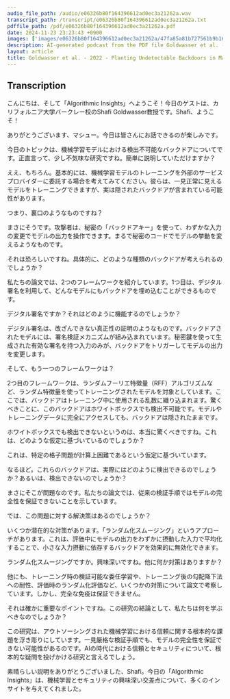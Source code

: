 ```yaml
---
audio_file_path: /audio/e06326b80f164396612ad0ec3a21262a.wav
transcript_path: /transcript/e06326b80f164396612ad0ec3a21262a.txt
pdffile_path: /pdf/e06326b80f164396612ad0ec3a21262a.pdf
date: 2024-11-23 23:23:43 +0900
images: ['images/e06326b80f164396612ad0ec3a21262a/47fa85a81b727561b9b16e3f41961c1c3c38069c46a8f17b84ea70a287f4e57a.jpg', 'images/e06326b80f164396612ad0ec3a21262a/23499787d8d2152ada8092ee96267a3bab3393a3535c4de303ac3fd7f77db5fe.jpg', 'images/e06326b80f164396612ad0ec3a21262a/25ac8a58a4b257ca01cb930ec256a7c7e8f109945bea565f3ea2de7bdeb6e692.jpg', 'images/e06326b80f164396612ad0ec3a21262a/b1717899f299415c4a87ec21aeacd5cabc91f4e655410bf01c5742836bf22cd4.jpg', 'images/e06326b80f164396612ad0ec3a21262a/b25b90c4e62b9f950dd4f484e2a973ee2c65032dccc8726085f6eced94f7d167.jpg', 'images/e06326b80f164396612ad0ec3a21262a/41e41a24782ddc30632240877c5c87ba8b9a59959d16ff572bf4011d3fde02dd.jpg', 'images/e06326b80f164396612ad0ec3a21262a/29ca30c56eed5ee56e0fcc74f7a17776a5356c5f7b5ac462bb89a1ed5933b65c.jpg', 'images/e06326b80f164396612ad0ec3a21262a/d9f31809627c513df277e5adb8ad6fd88793039c5dcb9f7b0bfe4bdd0b626377.jpg', 'images/e06326b80f164396612ad0ec3a21262a/9966b253542569847149d55d386b26c8eca523f7bff3bce8ca2746ff25e24bec.jpg', 'images/e06326b80f164396612ad0ec3a21262a/d47ca49645653f6d9978192964f74c9466bfd2eb1534ad1b2d5e590873a00451.jpg', 'images/e06326b80f164396612ad0ec3a21262a/c2eb1805be592ce090ae6d48b2d4779d2942a25997db1f03f1468064bc2e0953.jpg', 'images/e06326b80f164396612ad0ec3a21262a/b5f0e2706950294e137941bb4ea388cfe975156fde1bd14bb30d359bf3415e9a.jpg', 'images/e06326b80f164396612ad0ec3a21262a/59437869409cfe6a276b7c920427aed200867499842ce6ce66f539cdb2852933.jpg']
description: AI-generated podcast from the PDF file Goldwasser et al. - 2022 - Planting Undetectable Backdoors in Machine Learnin_JP / e06326b80f164396612ad0ec3a21262a
layout: article
title: Goldwasser et al. - 2022 - Planting Undetectable Backdoors in Machine Learnin_JP
---
```


## Transcription
こんにちは、そして「Algorithmic Insights」へようこそ！今日のゲストは、カリフォルニア大学バークレー校のShafi Goldwasser教授です。Shafi、ようこそ！

ありがとうございます、マシュー。今日は皆さんにお話できるのが楽しみです。

今日のトピックは、機械学習モデルにおける検出不可能なバックドアについてです。正直言って、少し不気味な研究ですね。簡単に説明していただけますか？

ええ、もちろん。基本的には、機械学習モデルのトレーニングを外部のサービスプロバイダーに委託する場合を考えてみてください。彼らは、一見正常に見えるモデルをトレーニングできますが、実は隠されたバックドアが含まれている可能性があります。

つまり、裏口のようなものですね？

まさにそうです。攻撃者は、秘密の「バックドアキー」を使って、わずかな入力の変更でモデルの出力を操作できます。まるで秘密のコードでモデルの挙動を変えるようなものです。

それは恐ろしいですね。具体的に、どのような種類のバックドアが考えられるのでしょうか？

私たちの論文では、2つのフレームワークを紹介しています。1つ目は、デジタル署名を利用して、どんなモデルにもバックドアを埋め込むことができるものです。

デジタル署名ですか？それはどのように機能するのでしょうか？

デジタル署名は、改ざんできない真正性の証明のようなものです。バックドアされたモデルには、署名検証メカニズムが組み込まれています。秘密鍵を使って生成された有効な署名を持つ入力のみが、バックドアをトリガーしてモデルの出力を変更します。

そして、もう一つのフレームワークは？

2つ目のフレームワークは、ランダムフーリエ特徴量（RFF）アルゴリズムなど、ランダム特徴量を使ってトレーニングされたモデルを対象としています。ここでは、バックドアはトレーニング中に使用される乱数に織り込まれます。驚くべきことに、このバックドアはホワイトボックスでも検出不可能です。モデルやトレーニングデータに完全にアクセスしても、バックドアは隠されたままです。

ホワイトボックスでも検出できないというのは、本当に驚くべきですね。これは、どのような仮定に基づいているのでしょうか？

これは、特定の格子問題が計算上困難であるという仮定に基づいています。

なるほど。これらのバックドアは、実際にはどのように検出できるのでしょうか？あるいは、検出できないのでしょうか？

まさにそこが問題なのです。私たちの論文では、従来の検証手順ではモデルの完全性を保証できないことを示しています。

では、この問題に対する解決策はあるのでしょうか？

いくつか潜在的な対策があります。「ランダム化スムージング」というアプローチがあります。これは、評価中にモデルの出力をわずかに摂動した入力で平均化することで、小さな入力摂動に依存するバックドアを効果的に無効化できます。

ランダム化スムージングですか。興味深いですね。他に何か対策はありますか？

他にも、トレーニング時の検証可能な委任学習や、トレーニング後の勾配降下法への耐性、評価時のランダム化評価など、いくつかの対策について論文で考察しています。しかし、完全な免疫は保証できません。

それは確かに重要なポイントですね。この研究の結論として、私たちは何を学ぶべきなのでしょうか？

この研究は、アウトソーシングされた機械学習における信頼に関する根本的な課題を浮き彫りにしています。一見厳格な検証手順でも、モデルの完全性を保証できない可能性があるのです。AIの時代における信頼とセキュリティについて、根本的な疑問を投げかける研究と言えるでしょう。

素晴らしい説明をありがとうございました、Shafi。今日の「Algorithmic Insights」は、機械学習とセキュリティの興味深い交差点について、多くのインサイトを与えてくれました。





